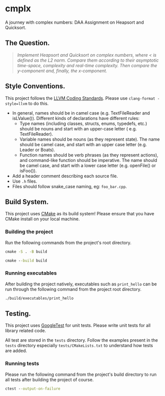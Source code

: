 # cmplx

A journey with complex numbers: DAA Assignment on Heapsort and Quicksort.

## The Question.

> *Implement Heapsort and Quicksort on complex numbers, where < is defined as the L2 norm. Compare them according to
their asymptotic time-space, complexity and real-time complexity. Then compare the y-component and, finally, the
x-component.*

## Style Conventions.

This project follows the [LLVM Coding Standards](https://llvm.org/docs/CodingStandards.html). Please
use `clang-format -style=llvm` to do this.

- In general, names should be in camel case (e.g. TextFileReader and isLValue()). Different kinds of declarations have
  different rules:
    - Type names (including classes, structs, enums, typedefs, etc.) should be nouns and start with an upper-case
      letter (
      e.g. TextFileReader).
    - Variable names should be nouns (as they represent state). The name should be camel case, and start with an upper
      case
      letter (e.g. Leader or Boats).
    - Function names should be verb phrases (as they represent actions), and command-like function should be imperative.
      The
      name should be camel case, and start with a lower case letter (e.g. openFile() or isFoo()).
- Add a header comment describing each source file.
- Use `.h` files.
- Files should follow snake_case naming, eg: `foo_bar.cpp`.

## Build System.

This project uses [CMake](https://cmake.org/) as its build system! Please ensure that you have CMake install on your
local machine.

### Building the project

Run the following commands from the project's root directory.

```cmd
cmake -S . -B build
```

```cmd
cmake --build build
```

### Running executables

After building the project natively, executables such as `print_hello` can be run through
the following command from the project root directory.

```cmd
./build/executables/print_hello
```

## Testing.

This project uses [GoogleTest](https://google.github.io/googletest/) for unit tests. Please write unit tests for all
library related code.

All test are stored in the `tests` directory. Follow the examples present in the `tests` directory
especially `tests/CMakeLists.txt` to understand
how tests are added.

### Running tests

Please run the following command from the project's build directory to run all tests
after building the project of course.

```cmd
ctest --output-on-failure
```
